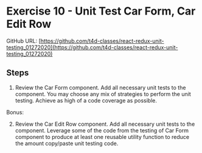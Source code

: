 # Exercise 10 - Unit Test Car Form, Car Edit Row

GitHub URL: [https://github.com/t4d-classes/react-redux-unit-testing_01272020](https://github.com/t4d-classes/react-redux-unit-testing_01272020)

## Steps

1. Review the Car Form component. Add all necessary unit tests to the component. You may choose any mix of strategies to perform the unit testing. Achieve as high of a code coverage as possible.

Bonus:

2. Review the Car Edit Row component. Add all necessary unit tests to the component. Leverage some of the code from the testing of Car Form component to produce at least one reusable utility function to reduce the amount copy/paste unit testing code.
